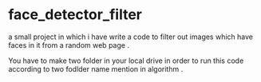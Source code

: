 # face_detector_filter
a small project in which i have write a code to filter out images which have faces in it from a random web page .


You have to make two folder in your local drive in order to run this code according to two fodlder name mention in algorithm .

